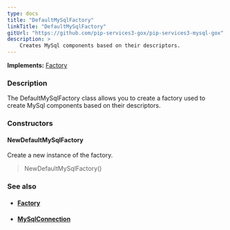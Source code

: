 ```yaml
---
type: docs
title: "DefaultMySqlFactory"
linkTitle: "DefaultMySqlFactory"
gitUrl: "https://github.com/pip-services3-gox/pip-services3-mysql-gox"
description: > 
    Creates MySql components based on their descriptors.
---
```


**Implements:** [Factory](../../../components/build/factory)

### Description

The DefaultMySqlFactory class allows you to create a factory used to create MySql components based on their descriptors.

### Constructors

#### NewDefaultMySqlFactory

Create a new instance of the factory.

> NewDefaultMySqlFactory()


### See also
- #### [Factory](../../../components/build/factory)
- #### [MySqlConnection](../../connect/mysql_connection) 

